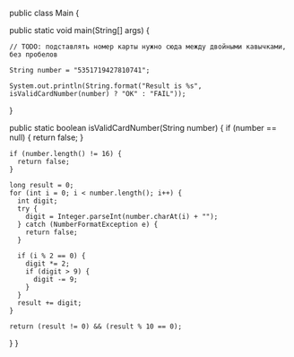public class Main {

  public static void main(String[] args) {
  
    // TODO: подставлять номер карты нужно сюда между двойными кавычками, без пробелов
    
    String number = "5351719427810741";
    
    System.out.println(String.format("Result is %s", isValidCardNumber(number) ? "OK" : "FAIL"));
    
  }

  public static boolean isValidCardNumber(String number) {
    if (number == null) {
      return false;
    }

    if (number.length() != 16) {
      return false;
    }

    long result = 0;
    for (int i = 0; i < number.length(); i++) {
      int digit;
      try {
        digit = Integer.parseInt(number.charAt(i) + "");
      } catch (NumberFormatException e) {
        return false;
      }

      if (i % 2 == 0) {
        digit *= 2;
        if (digit > 9) {
          digit -= 9;
        }
      }
      result += digit;
    }

    return (result != 0) && (result % 10 == 0);
  }
}
